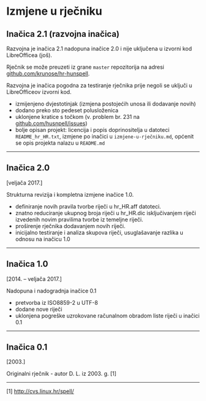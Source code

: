 # Izmjene u rječniku


## Inačica 2.1 (razvojna inačica)

Razvojna je inačica 2.1 nadopuna inačice 2.0 i nije uključena u izvorni kod LibreOfficea (još).

Rječnik se može preuzeti iz grane `master` repozitorija na adresi [github.com/krunose/hr-hunspell](https://github.com/krunose/hr-hunspell).

Razvojna je inačica pogodna za testiranje rječnika prije negoli se uključi u LibreOfficeov izvorni kod.

- izmijenjeno dvjestotinjak (izmjena postojećih unosa ili dodavanje novih)
- dodano preko sto pedeset polusloženica
- uklonjene kratice s točkom (v. problem br. 231 na [github.com/husnpell/issues](https://github.com/hunspell/hunspell/issues))
- bolje opisan projekt: licencija i popis doprinositelja u datoteci `README_hr_HR.txt`, izmjene po inačici u `izmjene-u-rječniku.md`, općenit se opis projekta nalazu u `README.md`


---

## Inačica 2.0

[veljača 2017.]

Strukturna revizija i kompletna izmjene inačice 1.0.

- definiranje novih pravila tvorbe riječi u hr_HR.aff datoteci.
- znatno reduciranje ukupnog broja riječi u hr_HR.dic isključivanjem riječi izvedenih novim pravilima tvorbe iz temeljne riječi.
- proširenje rječnika dodavanjem novih riječi.
- inicijalno testiranje i analiza skupova riječi, usuglašavanje razlika u odnosu na inačicu 1.0

---

## Inačica 1.0

[2014. – veljača 2017.]

Nadopuna i nadogradnja inačice 0.1

- pretvorba iz ISO8859-2 u UTF-8
- dodane nove riječi
- uklonjena pogreške uzrokovane računalnom obradom liste riječi u inačici 0.1

---

## Inačica 0.1

[2003.]

Originalni rječnik - autor D. L. iz 2003. g. [1]

---

[1] http://cvs.linux.hr/spell/
